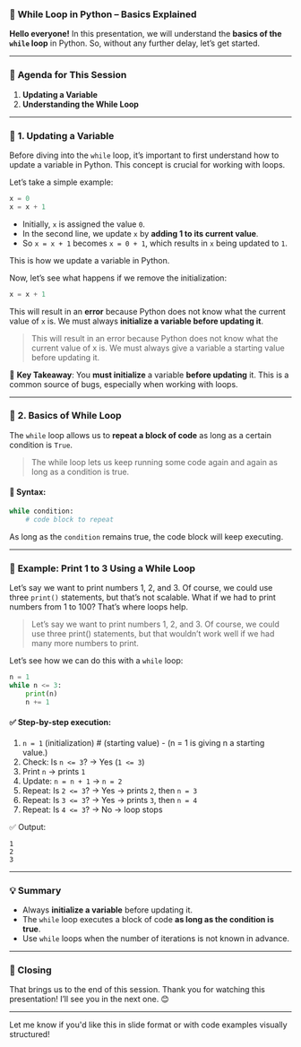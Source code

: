 ### 🎥 **While Loop in Python – Basics Explained**

**Hello everyone!**
In this presentation, we will understand the **basics of the `while` loop** in Python. So, without any further delay, let’s get started.

---

### 🧩 **Agenda for This Session**

1. **Updating a Variable**
2. **Understanding the While Loop**

---

### 🧠 **1. Updating a Variable**

Before diving into the `while` loop, it’s important to first understand how to update a variable in Python. This concept is crucial for working with loops.

Let’s take a simple example:

```python
x = 0
x = x + 1
```

* Initially, `x` is assigned the value `0`.
* In the second line, we update `x` by **adding 1 to its current value**.
* So `x = x + 1` becomes `x = 0 + 1`, which results in `x` being updated to `1`.

This is how we update a variable in Python.

Now, let’s see what happens if we remove the initialization:

```python
x = x + 1
```

This will result in an **error** because Python does not know what the current value of `x` is. We must always **initialize a variable before updating it**.
> This will result in an error because Python does not know what the current value of x is. We must always give a variable a starting value before updating it.

🔴 **Key Takeaway**:
You **must initialize** a variable **before updating** it. This is a common source of bugs, especially when working with loops.

---

### 🔁 **2. Basics of While Loop**

The `while` loop allows us to **repeat a block of code** as long as a certain condition is `True`.
> The while loop lets us keep running some code again and again as long as a condition is true.

#### 📌 Syntax:

```python
while condition:
    # code block to repeat
```

As long as the `condition` remains true, the code block will keep executing.

---

### 🧪 **Example: Print 1 to 3 Using a While Loop**

Let’s say we want to print numbers 1, 2, and 3. Of course, we could use three `print()` statements, but that’s not scalable. What if we had to print numbers from 1 to 100? That’s where loops help.
> Let’s say we want to print numbers 1, 2, and 3. Of course, we could use three print() statements, but that wouldn’t work well if we had many more numbers to print.

Let’s see how we can do this with a `while` loop:

```python
n = 1
while n <= 3:
    print(n)
    n += 1
```

#### ✅ Step-by-step execution:

1. `n = 1` (initialization) # (starting value) - (n = 1 is giving n a starting value.)
2. Check: Is `n <= 3`? → Yes (`1 <= 3`)
3. Print `n` → prints `1`
4. Update: `n = n + 1` → `n = 2`
5. Repeat: Is `2 <= 3`? → Yes → prints `2`, then `n = 3`
6. Repeat: Is `3 <= 3`? → Yes → prints `3`, then `n = 4`
7. Repeat: Is `4 <= 3`? → No → loop stops

✅ Output:

```
1
2
3
```

---

### 💡 Summary

* Always **initialize a variable** before updating it.
* The `while` loop executes a block of code **as long as the condition is true**.
* Use `while` loops when the number of iterations is not known in advance.

---

### 👋 Closing

That brings us to the end of this session.
Thank you for watching this presentation!
I’ll see you in the next one. 😊

---

Let me know if you'd like this in slide format or with code examples visually structured!
